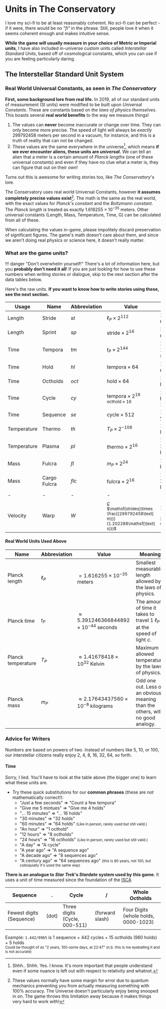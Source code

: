 # Units in The Conservatory

I love my sci-fi to be at least reasonably coherent. No sci-fi can be perfect - if it were, there would be no *"fi"* in the phrase. Still, people love it when it seems coherent enough and makes intuitive sense.

**While the game will usually measure in your choice of Metric or Imperial units**, I have also included in-universe custom units called *Interstellar Standard Units*, based off of cosmological constants, which you can use if you are feeling particularly daring.

## The Interstellar Standard Unit System

### Real World Universal Constants, as seen in *The Conservatory*

**First, some background lore from real life.** In 2019, all of our standard units of measurement (SI units) were modified to be built upon *Universal Constants*. These are constants based on *the laws of physics themselves*. This boasts several **real world benefits** to the way we measure things!

1. The values can **never** become inaccurate or change over time. They can only become more precise. The speed of light will always be *exactly* 299792458 meters per second in a vacuum, for instance, and this is a truth of reality that can not be changed.
2.  These values are the same everywhere in the universe[^1], which means **if we ever encounter aliens, these units are *universal*.** We can tell an alien that a meter is a certain amount of *Planck lengths* (one of these universal constants) and even if they have no clue what a meter is, they can figure that out on their own!

Turns out this is awesome for writing stories too, like *The Conservatory*'s lore.

The Conservatory uses real world Universal Constants, however **it assumes completely precise values exist**[^disp:Explain&#x3F;]. The math is the same as the real world, with the exact values for *Planck's constant* and the *Boltzmann constant*. The *Planck length* is treated as exactly $1.616255\times10^{-35}$ meters. Other universal constants (Length, Mass, Temperature, Time, G) can be calculated from all of these.

When calculating the values in-game, please impolitely discard preservation of significant figures. The game's math doesn't care about them, and since we aren't doing real physics or science here, it doesn't really matter.

### What are the game units?

!!! danger "Don't overwhelm yourself!"
    There's a lot of information here, but you **probably don't need it all**! If you are just looking for how to use these numbers when writing stories or dialogue, skip to the next section after the data tables below.

Here's the raw units. **If you want to know how to write stories using these, see the next section.**

| Usage | Name | Abbreviation | Value | Measurement |
| - | - | - | - | - |
| Length | Stride | $st$| $\ell_P\times2^{112}$ | $\text{1 st}\approx0.08392$ meters |
| Length | Sprint | $sp$ | $\mathsf{stride}\times2^{16}$ | $\text{1 sp}\approx5499.78$ meters |
| Time | Tempora | $tm$ | $t_P\times2^{144}$ | $\text{1 tm}\approx1.202288$ seconds |
| Time | Hold | $hl$ | $\mathsf{tempora}\times64$ | $\text{1 hl}\approx1.28$ minutes |
| Time | Octholds | $oct$ | $\mathsf{hold}\times64$ | $\text{1 oct}\approx1.36$ hours |
| Time | Cycle | $cy$ | $\mathsf{tempora}\times2^{16}$<br/><small>$\mathsf{octhold}\times16$</small> | $\text{1 cy}\approx21.887$ hours<br/><small>$\text{1 cy}=16$ octhold</small> |
| Time | Sequence | $se$ | $\mathsf{cycle}\times512$ | $\text{1 se}\approx1.28$ years |
| Temperature | Thermo | $th$ | $T_P\times2^{-108}$ | $\text{1 th}\propto0.43658$ Kelvin |
| Temperature | Plasma | $pl$ | $\mathsf{thermo}\times2^{16}$ | $\text{1 pl}\propto28611.72873$ Kelvin |
| Mass | Fulcra | $fl$ | $m_P\times2^{24}$ | $\text{1 fc}\approx0.3651$ kilograms |
| Mass | Cargo Fulcra | $flc$ | $\mathsf{fulcra}\times2^{16}$ | $\text{1 flc}\approx23930.149$ kilograms |
| - | - | - | - | - |
| Velocity | Warp | $W$ | <a href="https://en.wikipedia.org/wiki/Speed_of_light">$c$</a><br/><small>$\mathsf{strides}\times \frac{{299792458\text{ m}}}{1.202288\mathsf{\text{ s}}}$</small> | $\text{1 W} = c$<br/><small>$\approx20925774.675254$ st/tm</small> |

#### Real World Units Used Above

| Name | Abbreviation | Value | Meaning |
| - | - | - | - |
| Planck length | $\ell_P$ | $=1.616255\times10^{-35}$ meters | Smallest measurable length allowed by the laws of physics. |
| Planck time | $t_P$ | $\approx5.391246366844892\times10^{-44}$ seconds | The amount of time it takes to travel $\text{1 }\ell_P$ at the speed of light $c$.
| Planck temperature | $T_P$ | $\approx1.41678418\times10^{32}$ Kelvin | Maximum allowed temperature by the laws of physics. |
| Planck mass | $m_P$ | $\approx2.17643437560\times10^{-8}$ kilograms | Odd one out. Less of an obvious meaning than the others, with no good analogy. |

### Advice for Writers

Numbers are based on powers of two. Instead of numbers like 5, 10, or 100, our interstellar citizens really enjoy 2, 4, 8, 16, 32, 64, so forth.

#### Time

Sorry, I lied. You'll have to look at the table above (the bigger one) to learn what these units are.

* Try these quick substitutions for our **common phrases** (these are *not* mathematically correct!):
    * "Just a few seconds" => "Count a few tempora"
    * "Give me 5 mintues" => "Give me 4 holds"
    * "... 15 minutes" => "... 16 holds"
    * "30 minutes" => "32 holds"
    * "60 minutes" => "64 holds" <small>(Like in person, rarely used but still valid.)</small>
    * "An hour" => "1 octhold"
    * "12 hours" => "8 octholds"
    * "24 hours" => "16 octholds" <small>(Like in person, rarely used but still valid.)</small>
    * "A day" => "A cycle"
    * "A year ago" => "A sequence ago"
    * "A decade ago" => "8 sequences ago"
    * "A century ago" => "64 sequences ago" <small>(this is 80 years, not 100, but colloquially it's used the same way)</small>

**There is an analogue to *Star Trek*'s *Stardate* system used by this game.** It uses a unit of time measured since the foundation of the [ISCA](./isca.md)

| Sequence | . | Cycle | / | Whole Octholds |
| - | - | - | - | - |
| Fewest digits (Sequence) | (dot) | Three digits (Cycle, 000-511) | (forward slash) | Four Digits (whole holds, 0000-1023) |

Example: `1.442/0965` is 1 sequence + 442 cycles + 15 octholds (960 holds) + 5 holds<br/>
<small>Could be thought of as "2 years, 100-some days, at 22:47" (n.b. this is me eyeballing it and is not accurate)</small>


[^1]: Shhh.. Shhh. Yes. I know. It's more important that people understand even if some nuance is left out with respect to relativity and whatnot.
[^disp:Explain&#x3F;]: These values normally have some margin for error due to quantum mechanics preventing you from actually measuring something with 100% accuracy. The Universe doesn't particularly enjoy being snooped in on. The game throws this limitation away because it makes things very hard to work with!